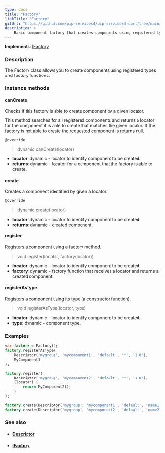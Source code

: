 ```yaml
---
type: docs
title: "Factory"
linkTitle: "Factory"
gitUrl: "https://github.com/pip-services4/pip-services4-dart/tree/main/pip-services4-components-dart"
description: >
    Basic component factory that creates components using registered types and factory functions.
---
```


**Implements**: [IFactory](../ifactory)

### Description

The Factory class allows you to create components using registered types and factory functions.

### Instance methods

#### canCreate
Checks if this factory is able to create component by a given locator.

This method searches for all registered components and returns
a locator for the component it is able to create that matches the given locator.
If the factory is not able to create the requested component is returns null.

`@override`
> dynamic canCreate(locator)

- **locator**: dynamic - locator to identify component to be created.
- **returns**: dynamic - locator for a component that the factory is able to create.


#### create
Creates a component identified by given a locator.

`@override`
> dynamic create(locator)

- **locator**: dynamic - locator to identify component to be created.
- **returns**: dynamic - created component.


#### register
Registers a component using a factory method.

> void register(locator, factory(locator))

- **locator**: dynamic - locator to identify component to be created.
- **factory**: dynamic - factory function that receives a locator and returns a created component.


#### registerAsType
Registers a component using its type (a constructor function).

> void registerAsType(locator, type)

- **locator**: dynamic - locator to identify component to be created.
- **type**: dynamic - component type.

### Examples

```dart
var factory = Factory();
factory.registerAsType(
    Descriptor('mygroup', 'mycomponent1', 'default', '*', '1.0'),
    MyComponent1
);

factory.register(
    Descriptor('mygroup', 'mycomponent2', 'default', '*', '1.0'),
    (locator) {
        return MyComponent2();
    }
);

factory.create(Descriptor('mygroup', 'mycomponent1', 'default', 'name1', '1.0'))
factory.create(Descriptor('mygroup', 'mycomponent2', 'default', 'name2', '1.0'))
```

### See also
- #### [Descriptor](../../refer/descriptor)
- #### [IFactory](../ifactory)
